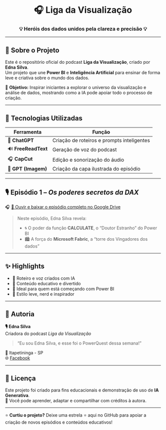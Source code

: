 

<h1 align="center">🎧 Liga da Visualização</h1>
<h3 align="center">💡 Heróis dos dados unidos pela clareza e precisão 💡</h3>


---

## 🧠 Sobre o Projeto
Este é o repositório oficial do podcast **Liga da Visualização**, criado por **Edna Silva**.  
Um projeto que une **Power BI** e **Inteligência Artificial** para ensinar de forma leve e criativa sobre o mundo dos dados.

🎯 **Objetivo:** Inspirar iniciantes a explorar o universo da visualização e análise de dados, mostrando como a IA pode apoiar todo o processo de criação.

---

## 🧩 Tecnologias Utilizadas
| Ferramenta | Função |
|-------------|--------|
| 💬 **ChatGPT** | Criação de roteiros e prompts inteligentes |
| 🔊 **FreeReadText** | Geração de voz do podcast |
| 🎧 **CapCut** | Edição e sonorização do áudio |
| 🎨 **GPT (Imagem)** | Criação da capa ilustrada do episódio |

---

## 🎙️ Episódio 1 – *Os poderes secretos da DAX*

🎧 [🎵 Ouvir e baixar o episódio completo no Google Drive](https://drive.google.com/drive/folders/1wk1RR8TdWgWM4UDn0nIlb7ycXa8q4JPf?usp=sharing)


> Neste episódio, Edna Silva revela:
> - 🌀 O poder da função **CALCULATE**, o “Doutor Estranho” do Power BI  
> - 🏙️ A força do **Microsoft Fabric**, a “torre dos Vingadores dos dados”

---

## ✨ Highlights
- 🔹 Roteiro e voz criados com IA  
- 🔹 Conteúdo educativo e divertido  
- 🔹 Ideal para quem está começando com Power BI  
- 🔹 Estilo leve, nerd e inspirador  

---

## 💛 Autoria
**🎙️ Edna Silva**  
Criadora do podcast *Liga da Visualização*  
> “Eu sou Edna Silva, e esse foi o PowerQuest dessa semana!”

📍 Itapetininga - SP  
🌐 [Facebook](https://www.facebook.com/edna.silva.710667)

---

## 🪪 Licença
Este projeto foi criado para fins educacionais e demonstração de uso de **IA Generativa**.  
📘 Você pode aprender, adaptar e compartilhar com créditos à autora.

---

⭐ **Curtiu o projeto?**
Deixe uma estrela ⭐ aqui no GitHub para apoiar a criação de novos episódios e conteúdos educativos!
